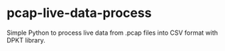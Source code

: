 # pcap-live-data-process
Simple Python to process live data from .pcap files into CSV format with DPKT library.

